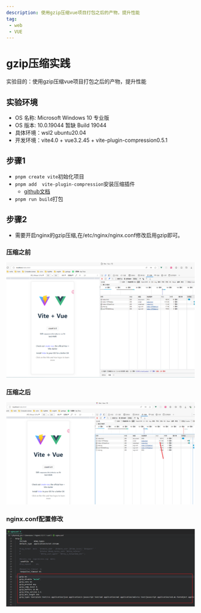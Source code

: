 ```yaml
---
description: 使用gzip压缩vue项目打包之后的产物，提升性能
tag:
 - web
 - VUE
---
```


# gzip压缩实践

 实验目的：使用gzip压缩vue项目打包之后的产物，提升性能

## 实验环境

- OS 名称: Microsoft Windows 10 专业版
- OS 版本: 10.0.19044 暂缺 Build 19044
- 具体环境：wsl2 ubuntu20.04
- 开发环境：vite4.0 + vue3.2.45 + vite-plugin-compression0.5.1

## 步骤1

- ```pnpm create vite```初始化项目
- ```pnpm add  vite-plugin-compression```安装压缩插件
  - [github文档](https://github.com/vbenjs/vite-plugin-compression/blob/main/README.zh_CN.md)
- ```pnpm run build```打包

## 步骤2

- 需要开启nginx的gzip压缩,在/etc/nginx/nginx.conf修改启用gzip即可。

### 压缩之前

![压缩之前](../images/vue-gzip-non-compressed.png)

### 压缩之后

![压缩之后](../images/vue-gzip-compressed.png)

### nginx.conf配置修改

![nginx.conf](../images/nginx-gzip-conf.png)
